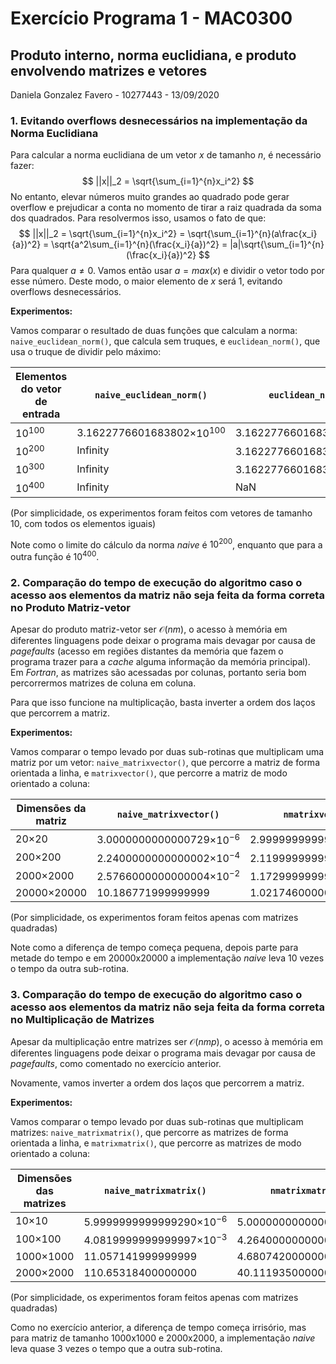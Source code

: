 <script type="text/javascript" src="http://cdn.mathjax.org/mathjax/latest/MathJax.js?config=default"></script>


# Exercício Programa 1 - MAC0300
## Produto interno, norma euclidiana, e produto envolvendo matrizes e vetores

Daniela Gonzalez Favero - 10277443 - 13/09/2020



### 1.  Evitando overflows desnecessários na implementação da Norma Euclidiana

Para calcular a norma euclidiana de um vetor $x$ de tamanho $n$, é necessário fazer:
$$
||x||_2 = \sqrt{\sum_{i=1}^{n}x_i^2}
$$
No entanto, elevar números muito grandes ao quadrado pode gerar overflow e prejudicar a conta no momento de tirar a raiz quadrada da soma dos quadrados. Para resolvermos isso, usamos o fato de que:
$$
||x||_2 = \sqrt{\sum_{i=1}^{n}x_i^2} = \sqrt{\sum_{i=1}^{n}(a\frac{x_i}{a})^2}
= \sqrt{a^2\sum_{i=1}^{n}(\frac{x_i}{a})^2} = |a|\sqrt{\sum_{i=1}^{n}(\frac{x_i}{a})^2}
$$
Para qualquer $a\neq0$. Vamos então usar $a=max(x)$ e dividir o vetor todo por esse número. Deste modo, o maior elemento de $x$ será $1$, evitando overflows desnecessários.

**Experimentos:**

Vamos comparar o resultado de duas funções que calculam a norma: `naive_euclidean_norm()`, que calcula sem truques, e `euclidean_norm()`, que usa  o truque de dividir pelo máximo: 

| Elementos do vetor de entrada | `naive_euclidean_norm()`            | `euclidean_norm()`                  |
| ----------------------------- | ----------------------------------- | ----------------------------------- |
| $10^{100}$                    | 3.1622776601683802$\times 10^{100}$ | 3.1622776601683802$\times 10^{100}$ |
| $10^{200}$                    | Infinity                            | 3.1622776601683807$\times 10^{200}$ |
| $10^{300}$                    | Infinity                            | 3.1622776601683819$\times 10^{200}$ |
| $10^{400}$                    | Infinity                            | NaN                                 |

(Por simplicidade, os experimentos foram feitos com vetores de tamanho 10, com todos os elementos iguais)

Note como o limite do cálculo da norma *naive* é $10^{200}$, enquanto que para a outra função é $10^{400}$. 

### 2. Comparação do tempo de execução do algoritmo caso o acesso aos elementos da matriz não seja feita da forma correta no Produto Matriz-vetor

Apesar do produto matriz-vetor ser $\mathcal{O}(nm)$, o acesso à memória em diferentes linguagens pode deixar o programa mais devagar por causa de *pagefaults* (acesso em regiões distantes da memória que fazem o programa trazer para a *cache* alguma informação da memória principal). Em *Fortran*, as matrizes são acessadas por colunas, portanto seria bom percorrermos matrizes de coluna em coluna.

Para que isso funcione na multiplicação, basta inverter a ordem dos laços que percorrem a matriz.

**Experimentos:**

Vamos comparar o tempo levado por duas sub-rotinas que multiplicam uma matriz por um vetor: `naive_matrixvector()`,  que percorre a matriz de forma orientada a linha, e `matrixvector()`, que percorre a matriz de modo orientado a coluna: 

| Dimensões da matriz | `naive_matrixvector()`             | `nmatrixvector()`                  |
| ------------------- | ---------------------------------- | ---------------------------------- |
| 20$\times$20        | 3.0000000000000729$\times 10^{-6}$ | 2.9999999999999645$\times 10^{-6}$ |
| 200$\times$200      | 2.2400000000000002$\times 10^{-4}$ | 2.1199999999999995$\times 10^{-4}$ |
| 2000$\times$2000    | 2.5766000000000004$\times 10^{-2}$ | 1.1729999999999997$\times 10^{-2}$ |
| 20000$\times$20000  | 10.186771999999999                 | 1.0217460000000003                 |

(Por simplicidade, os experimentos foram feitos apenas com matrizes quadradas)

Note como a diferença de tempo começa pequena, depois parte para metade do tempo e em 20000x20000 a implementação *naive* leva 10 vezes o tempo da outra sub-rotina.

### 3. Comparação do tempo de execução do algoritmo caso o acesso aos elementos da matriz não seja feita da forma correta no Multiplicação de Matrizes

Apesar da multiplicação entre matrizes ser $\mathcal{O}(nmp)$, o acesso à memória em diferentes linguagens pode deixar o programa mais devagar por causa de *pagefaults*, como comentado no exercício anterior.

Novamente, vamos inverter a ordem dos laços que percorrem a matriz.

**Experimentos:**

Vamos comparar o tempo levado por duas sub-rotinas que multiplicam matrizes: `naive_matrixmatrix()`,  que percorre as matrizes de forma orientada a linha, e `matrixmatrix()`, que percorre as matrizes de modo orientado a coluna: 

| Dimensões das matrizes | `naive_matrixmatrix()`             | `nmatrixmatrix()`                  |
| ---------------------- | ---------------------------------- | ---------------------------------- |
| 10$\times$10           | 5.9999999999999290$\times 10^{-6}$ | 5.0000000000000131$\times 10^{-6}$ |
| 100$\times$100         | 4.0819999999999997$\times 10^{-3}$ | 4.2640000000000004$\times 10^{-3}$ |
| 1000$\times$1000       | 11.057141999999999                 | 4.6807420000000004                 |
| 2000$\times$2000       | 110.65318400000000                 | 40.111935000000003                 |

(Por simplicidade, os experimentos foram feitos apenas com matrizes quadradas)

Como no exercício anterior, a diferença de tempo começa irrisório, mas para matriz de tamanho 1000x1000 e 2000x2000, a implementação *naive* leva quase 3 vezes o tempo que a outra sub-rotina.

### 